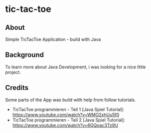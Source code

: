 # tic-tac-toe

## About
Simple TicTacToe Application - build with Java

## Background
To learn more about Java Development, i was looking for a nice little project.

## Credits
Some parts of the App was build with help from follow tutorials.

- TicTacToe programmieren - Teil 1 [Java Spiel Tutorial]: https://www.youtube.com/watch?v=WMO2xhUu5f0
- TicTacToe programmieren - Teil 2 [Java Spiel Tutorial]: https://www.youtube.com/watch?v=6GQoac3Tz9U
